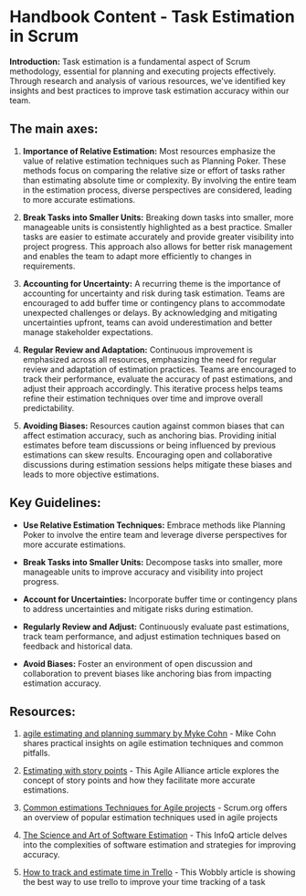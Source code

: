 # Handbook Content - Task Estimation in Scrum

**Introduction:** Task estimation is a fundamental aspect of Scrum methodology, essential for planning and executing projects effectively. Through research and analysis of various resources, we've identified key insights and best practices to improve task estimation accuracy within our team.

## **The main axes:**

1. **Importance of Relative Estimation:** Most resources emphasize the value of relative estimation techniques such as Planning Poker. These methods focus on comparing the relative size or effort of tasks rather than estimating absolute time or complexity. By involving the entire team in the estimation process, diverse perspectives are considered, leading to more accurate estimations.

2. **Break Tasks into Smaller Units:** Breaking down tasks into smaller, more manageable units is consistently highlighted as a best practice. Smaller tasks are easier to estimate accurately and provide greater visibility into project progress. This approach also allows for better risk management and enables the team to adapt more efficiently to changes in requirements.

3. **Accounting for Uncertainty:** A recurring theme is the importance of accounting for uncertainty and risk during task estimation. Teams are encouraged to add buffer time or contingency plans to accommodate unexpected challenges or delays. By acknowledging and mitigating uncertainties upfront, teams can avoid underestimation and better manage stakeholder expectations.

4. **Regular Review and Adaptation:** Continuous improvement is emphasized across all resources, emphasizing the need for regular review and adaptation of estimation practices. Teams are encouraged to track their performance, evaluate the accuracy of past estimations, and adjust their approach accordingly. This iterative process helps teams refine their estimation techniques over time and improve overall predictability.

5. **Avoiding Biases:** Resources caution against common biases that can affect estimation accuracy, such as anchoring bias. Providing initial estimates before team discussions or being influenced by previous estimations can skew results. Encouraging open and collaborative discussions during estimation sessions helps mitigate these biases and leads to more objective estimations.

## **Key Guidelines:**

- **Use Relative Estimation Techniques:** Embrace methods like Planning Poker to involve the entire team and leverage diverse perspectives for more accurate estimations.

- **Break Tasks into Smaller Units:** Decompose tasks into smaller, more manageable units to improve accuracy and visibility into project progress.

- **Account for Uncertainties:** Incorporate buffer time or contingency plans to address uncertainties and mitigate risks during estimation.

- **Regularly Review and Adjust:** Continuously evaluate past estimations, track team performance, and adjust estimation techniques based on feedback and historical data.

- **Avoid Biases:** Foster an environment of open discussion and collaboration to prevent biases like anchoring bias from impacting estimation accuracy.

## **Resources:**

1. [agile estimating and planning summary by Myke Cohn](https://cdn.bookey.app/files/pdf/book/en/agile-estimating-and-planning.pdf) - Mike Cohn shares practical insights on agile estimation techniques and common pitfalls.

2. [Estimating with story points](https://www.agilealliance.org/the-practice-of-sizing-spikes-with-story-points/) - This Agile Alliance article explores the concept of story points and how they facilitate more accurate estimations.

3. [Common estimations Techniques for Agile projects](https://www.scrum.org/resources/blog/exploring-estimation-approaches-what-right-fit-scrum-teams) - Scrum.org offers an overview of popular estimation techniques used in agile projects

4. [The Science and Art of Software Estimation](https://www.infoq.com/articles/software-estimation-important/) - This InfoQ article delves into the complexities of software estimation and strategies for improving accuracy.

5. [How to track and estimate time in Trello](https://wobbly.me/blog/how-to-track-time-in-trello) - This Wobbly article is showing the best way to use trello to improve your time tracking of a task